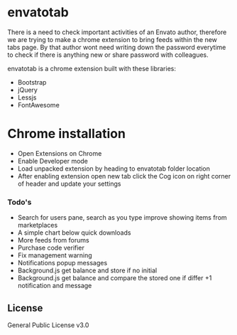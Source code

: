 envatotab
=========

There is a need to check important activities of an Envato author, therefore we are trying to make a chrome extension to bring feeds within the new tabs page. By that author wont need writing down the password everytime to check if there is anything new or share password with colleagues.

envatotab is a chrome extension built with these libraries:

  - Bootstrap
  - jQuery
  - Lessjs
  - FontAwesome

# Chrome installation

 - Open Extensions on Chrome
 - Enable Developer mode
 - Load unpacked extension by heading to envatotab folder location
 - After enabling extension open new tab click the Cog icon on right corner of header and update your settings


### Todo's

 - Search for users pane, search as you type improve showing items from marketplaces
 - A simple chart below quick downloads
 - More feeds from forums
 - Purchase code verifier
 - Fix management warning
 - Notifications popup messages
 - Background.js get balance and store if no initial
 - Background.js get balance and compare the stored one if differ +1 notification and message


License
----

General Public License v3.0
